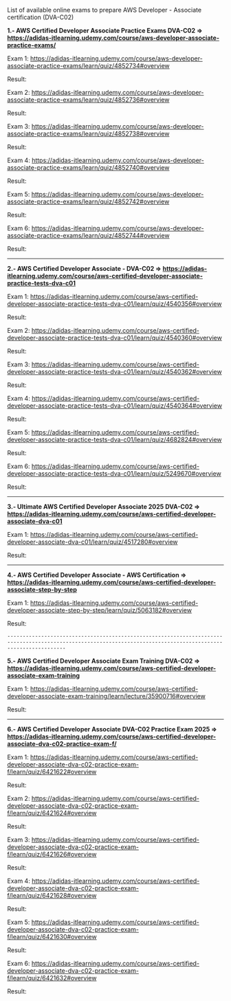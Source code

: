 List of available online exams to prepare AWS Developer - Associate certification (DVA-C02)

**1.- AWS Certified Developer Associate Practice Exams DVA-C02 =>
https://adidas-itlearning.udemy.com/course/aws-developer-associate-practice-exams/**

  Exam 1: https://adidas-itlearning.udemy.com/course/aws-developer-associate-practice-exams/learn/quiz/4852734#overview
  
  Result:
  
  Exam 2: https://adidas-itlearning.udemy.com/course/aws-developer-associate-practice-exams/learn/quiz/4852736#overview
  
  Result:
  
  Exam 3: https://adidas-itlearning.udemy.com/course/aws-developer-associate-practice-exams/learn/quiz/4852738#overview
  
  Result:
  
  Exam 4: https://adidas-itlearning.udemy.com/course/aws-developer-associate-practice-exams/learn/quiz/4852740#overview
  
  Result:
  
  Exam 5: https://adidas-itlearning.udemy.com/course/aws-developer-associate-practice-exams/learn/quiz/4852742#overview
  
  Result:
  
  Exam 6: https://adidas-itlearning.udemy.com/course/aws-developer-associate-practice-exams/learn/quiz/4852744#overview
  
  Result:

---------------------------------------------------------------------------------------------------------------------------------------------------------------
**2.- AWS Certified Developer Associate - DVA-C02 => https://adidas-itlearning.udemy.com/course/aws-certified-developer-associate-practice-tests-dva-c01**

  Exam 1: https://adidas-itlearning.udemy.com/course/aws-certified-developer-associate-practice-tests-dva-c01/learn/quiz/4540356#overview
  
  Result:
  
  Exam 2: https://adidas-itlearning.udemy.com/course/aws-certified-developer-associate-practice-tests-dva-c01/learn/quiz/4540360#overview
  
  Result:
  
  Exam 3: https://adidas-itlearning.udemy.com/course/aws-certified-developer-associate-practice-tests-dva-c01/learn/quiz/4540362#overview
  
  Result:
  
  Exam 4: https://adidas-itlearning.udemy.com/course/aws-certified-developer-associate-practice-tests-dva-c01/learn/quiz/4540364#overview
  
  Result:
  
  Exam 5: https://adidas-itlearning.udemy.com/course/aws-certified-developer-associate-practice-tests-dva-c01/learn/quiz/4682824#overview
  
  Result:
  
  Exam 6: https://adidas-itlearning.udemy.com/course/aws-certified-developer-associate-practice-tests-dva-c01/learn/quiz/5249670#overview
    
  Result:

  ---------------------------------------------------------------------------------------------------------------------------------------------------------------
**3.- Ultimate AWS Certified Developer Associate 2025 DVA-C02 => https://adidas-itlearning.udemy.com/course/aws-certified-developer-associate-dva-c01**

  Exam 1: https://adidas-itlearning.udemy.com/course/aws-certified-developer-associate-dva-c01/learn/quiz/4517280#overview
  
  Result:

  ---------------------------------------------------------------------------------------------------------------------------------------------------------------
**4.- AWS Certified Developer Associate - AWS Certification => https://adidas-itlearning.udemy.com/course/aws-certified-developer-associate-step-by-step**

  Exam 1: https://adidas-itlearning.udemy.com/course/aws-certified-developer-associate-step-by-step/learn/quiz/5063182#overview
  
  Result:

    ---------------------------------------------------------------------------------------------------------------------------------------------------------------
**5.- AWS Certified Developer Associate Exam Training DVA-C02 => https://adidas-itlearning.udemy.com/course/aws-certified-developer-associate-exam-training**

  Exam 1: https://adidas-itlearning.udemy.com/course/aws-certified-developer-associate-exam-training/learn/lecture/35900716#overview
  
  Result:
  
  ---------------------------------------------------------------------------------------------------------------------------------------------------------------
**6.- AWS Certified Developer Associate DVA-C02 Practice Exam 2025 => https://adidas-itlearning.udemy.com/course/aws-certified-developer-associate-dva-c02-practice-exam-f/**

  Exam 1: https://adidas-itlearning.udemy.com/course/aws-certified-developer-associate-dva-c02-practice-exam-f/learn/quiz/6421622#overview
  
  Result:

  Exam 2: https://adidas-itlearning.udemy.com/course/aws-certified-developer-associate-dva-c02-practice-exam-f/learn/quiz/6421624#overview
  
  Result:
  
  Exam 3: https://adidas-itlearning.udemy.com/course/aws-certified-developer-associate-dva-c02-practice-exam-f/learn/quiz/6421626#overview
  
  Result:
  
  Exam 4: https://adidas-itlearning.udemy.com/course/aws-certified-developer-associate-dva-c02-practice-exam-f/learn/quiz/6421628#overview
  
  Result:
  
  Exam 5: https://adidas-itlearning.udemy.com/course/aws-certified-developer-associate-dva-c02-practice-exam-f/learn/quiz/6421630#overview
  
  Result:
  
  Exam 6: https://adidas-itlearning.udemy.com/course/aws-certified-developer-associate-dva-c02-practice-exam-f/learn/quiz/6421632#overview
    
  Result:
